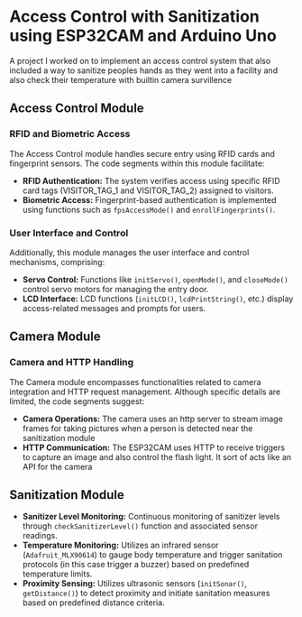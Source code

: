 
# Access Control with Sanitization using ESP32CAM and Arduino Uno

A project I worked on to implement an access control system that also included a way to sanitize
peoples hands as they went into a facility and also check their temperature with builtin camera
survillence

## Access Control Module

### RFID and Biometric Access
The Access Control module handles secure entry using RFID cards and fingerprint sensors. The code segments within this module facilitate:

- **RFID Authentication:** The system verifies access using specific RFID card tags (VISITOR_TAG_1 and VISITOR_TAG_2) assigned to visitors.
- **Biometric Access:** Fingerprint-based authentication is implemented using functions such as `fpsAccessMode()` and `enrollFingerprints()`.

### User Interface and Control
Additionally, this module manages the user interface and control mechanisms, comprising:

- **Servo Control:** Functions like `initServo()`, `openMode()`, and `closeMode()` control servo motors for managing the entry door.
- **LCD Interface:** LCD functions (`initLCD()`, `lcdPrintString()`, etc.) display access-related messages and prompts for users.

## Camera Module

### Camera and HTTP Handling
The Camera module encompasses functionalities related to camera integration and HTTP request management. Although specific details are limited, the code segments suggest:

- **Camera Operations:** The camera uses an http server to stream image frames for taking pictures when a person is detected near the  sanitization module
- **HTTP Communication:** The ESP32CAM uses HTTP to receive triggers to capture an image and also control the flash light. It sort of acts like an API for the camera

## Sanitization Module

- **Sanitizer Level Monitoring:** Continuous monitoring of sanitizer levels through `checkSanitizerLevel()` function and associated sensor readings.
- **Temperature Monitoring:** Utilizes an infrared sensor (`Adafruit_MLX90614`) to gauge body temperature and trigger sanitation protocols (in this case trigger a buzzer) based on predefined temperature limits.
- **Proximity Sensing:** Utilizes ultrasonic sensors (`initSonar()`, `getDistance()`) to detect proximity and initiate sanitation measures based on predefined distance criteria.
